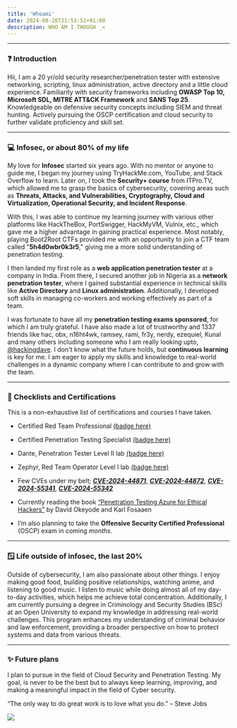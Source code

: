 ```yaml
---
title: 'Whoami'
date: 2024-08-26T21:53:51+01:00
description: WHO AM I THOUGH _<
---
```



---

### ❓ Introduction
Hii, I am a 20 yr/old security researcher/penetration tester with extensive networking, scripting, linux administration, active directory and a little cloud experience. Familiarity with security frameworks including **OWASP Top 10, Microsoft SDL, MITRE ATT&CK Framework** and **SANS Top 25**. Knowledgeable on defensive security concepts including SIEM and threat hunting. Actively pursuing the OSCP certification and cloud security to further validate proficiency and skill set. 

---

### 💻 Infosec, or about 80% of my life
My love for **Infosec** started six years ago. With no mentor or anyone to guide me, I began my journey using TryHackMe.com, YouTube, and Stack Overflow to learn. Later on, I took the **Security+ course** from ITPro.TV, which allowed me to grasp the basics of cybersecurity, covering areas such as **Threats, Attacks, and Vulnerabilities, Cryptography, Cloud and Virtualization, Operational Security, and Incident Response**.

With this, I was able to continue my learning journey with various other platforms like HackTheBox, PortSwigger, HackMyVM, Vulnix, etc., which gave me a higher advantage in gaining practical experience. Most notably, playing Boot2Root CTFs provided me with an opportunity to join a CTF team called "**5h4d0wbr0k3r5**," giving me a more solid understanding of penetration testing.

I then landed my first role as a **web application penetration tester** at a company in India. From there, I secured another job in Nigeria as a **network penetration tester**, where I gained substantial experience in technical skills like **Active Directory** and **Linux administration**. Additionally, I developed soft skills in managing co-workers and working effectively as part of a team.

I was fortunate to have all my **penetration testing exams sponsored**, for which I am truly grateful. I have also made a lot of trustworthy and 1337 friends like hac, obx, n16ht4wk, ramsey, rami, fr3y, nerdy, ezequiel, Kunal and many others including someone who I am really looking upto, [@hackingdave](https://x.com/HackingDave). I don't know what the future holds, but **continuous learning** is key for me. I am eager to apply my skills and knowledge to real-world challenges in a dynamic company where I can contribute to and grow with the team.

---

### 🏅 Checklists and Certifications

This is a non-exhaustive list of certifications and courses I have taken.

*   Certified Red Team Professional [(badge here)](https://www.credential.net/f40d1c27-2021-4dc6-82af-b6d8c3d744a5#gs.9g5oko)
    
*   Certified Penetration Testing Specialist [(badge here)](https://sec-fortress.github.io/HTB%20Certified%20Penetration%20Testing%20Specialist_Certificate.jpg)
    
*   Dante, Penetration Tester Level II lab [(badge here)](https://sec-fortress.github.io/Dante_page-0001.jpg)
    
*   Zephyr, Red Team Operator Level I lab [(badge here)](https://sec-fortress.github.io/Zephyr.jpg)
    
*	Few CVEs under my belt; **_[CVE-2024-44871](https://vulners.com/cve/CVE-2024-44871)_**, **_[CVE-2024-44872](https://vulners.com/cve/CVE-2024-44872)_**, **_[CVE-2024-55341](https://vulners.com/cve/CVE-2024-55341)_**, **_[CVE-2024-55342](https://vulners.com/cve/CVE-2024-55342)_**

*   Currently reading the book [“Penetration Testing Azure for Ethical Hackers”](https://www.amazon.com/Penetration-Testing-Azure-Ethical-Hackers/dp/1839212934) by David Okeyode and Karl Fosaaen
    
*   I’m also planning to take the **Offensive Security Certified Professional** (OSCP) exam in coming _months_.

---

### 🪟 Life outside of infosec, the last 20%

Outside of cybersecurity, I am also passionate about other things. I enjoy making good food, building positive relationships, watching anime, and listening to good music. I listen to music while doing almost all of my day-to-day activities, which helps me achieve total concentration. Additionally, I am currently pursuing a degree in Criminology and Security Studies (BSc) at an Open University to expand my knowledge in addressing real-world challenges. This program enhances my understanding of criminal behavior and law enforcement, providing a broader perspective on how to protect systems and data from various threats.

---

### ✨ Future plans

I plan to pursue in the field of Cloud Security and Penetration Testing. My goal, is never to be the best but to always keep learning, improving, and making a meaningful impact in the field of Cyber security.

“The only way to do great work is to love what you do.” – Steve Jobs

![](https://i.pinimg.com/originals/45/f3/45/45f345f183f946bcdd039765783e3ce9.gif#center)
